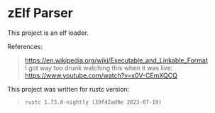 # zElf Parser

This project is an elf loader. <br>

References: <br>
> https://en.wikipedia.org/wiki/Executable_and_Linkable_Format <br> 
> I got way too drunk watching this when it was live: 
https://www.youtube.com/watch?v=x0V-CEmXQCQ <br>

This project was written for rustc version: <br>
> `rustc 1.73.0-nightly (39f42ad9e 2023-07-19)` <br>
